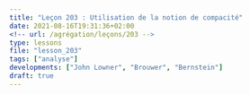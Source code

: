 ```yaml
---
title: "Leçon 203 : Utilisation de la notion de compacité"
date: 2021-08-16T19:31:36+02:00
<!-- url: /agrégation/leçons/203 -->
type: lessons
file: "lesson_203"
tags: ["analyse"]
developments: ["John Lowner", "Brouwer", "Bernstein"]
draft: true
---
```

